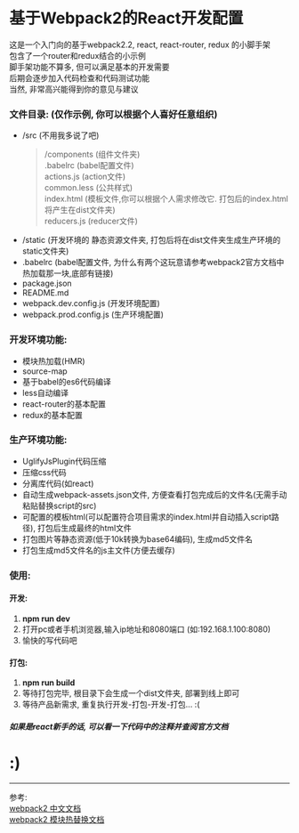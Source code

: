 # 基于Webpack2的React开发配置

这是一个入门向的基于webpack2.2, react, react-router, redux 的小脚手架</br>
包含了一个router和redux结合的小示例</br>
脚手架功能不算多, 但可以满足基本的开发需要</br>
后期会逐步加入代码检查和代码测试功能</br>
当然, 非常高兴能得到你的意见与建议

### 文件目录: (仅作示例, 你可以根据个人喜好任意组织)
+ /src (不用我多说了吧)
    > /components (组件文件夹)<br>
    > .babelrc (babel配置文件)<br>
    > actions.js (action文件)<br>
    > common.less (公共样式)<br>
    > index.html (模板文件,你可以根据个人需求修改它. 打包后的index.html将产生在dist文件夹)<br>
    > reducers.js (reducer文件)<br>
+ /static (开发环境的 静态资源文件夹, 打包后将在dist文件夹生成生产环境的static文件夹)
+ .babelrc (babel配置文件, 为什么有两个这玩意请参考webpack2官方文档中热加载那一块,底部有链接)
+ package.json 
+ README.md 
+ webpack.dev.config.js (开发环境配置) 
+ webpack.prod.config.js (生产环境配置) 
  

### 开发环境功能:
*   模块热加载(HMR)
*   source-map
*   基于babel的es6代码编译
*   less自动编译
*   react-router的基本配置
*   redux的基本配置

### 生产环境功能:
*   UglifyJsPlugin代码压缩
*   压缩css代码
*   分离库代码(如react)
*   自动生成webpack-assets.json文件, 方便查看打包完成后的文件名(无需手动粘贴替换script的src)
*   可配置的模板html(可以配置符合项目需求的index.html并自动插入script路径), 打包后生成最终的html文件
*   打包图片等静态资源(低于10k转换为base64编码), 生成md5文件名
*   打包生成md5文件名的js主文件(方便去缓存)

### 使用:

#### 开发: 
1.  **npm run dev** 
2.  打开pc或者手机浏览器,输入ip地址和8080端口 (如:192.168.1.100:8080)
3.  愉快的写代码吧

#### 打包:
1.  **npm run build** 
2.  等待打包完毕, 根目录下会生成一个dist文件夹, 部署到线上即可
3.  等待产品新需求, 重复执行开发-打包-开发-打包...   :(

##### 如果是react新手的话, 可以看一下代码中的注释并查阅官方文档

# :)
---------------------------------------
参考: <br>
<a href="https://doc.webpack-china.org/concepts/">webpack2 中文文档</a><br>
<a href="https://doc.webpack-china.org/guides/hmr-react/">webpack2 模块热替换文档</a>